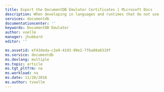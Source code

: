 ```yaml
---
title: Export the DocumentDB Emulator Certificates | Microsoft Docs
description: When developing in languages and runtimes that do not use the Windows Certificate Store you will need to export and manage the SSL certificates.  This post gives step by step instructions.
services: documentdb
documentationcenter: ''
keywords: DocumentDB Emulator
author: voellm
manager: jhubbard
editor: ''

ms.assetid: ef43deda-c2e9-4193-99e2-7f6a88a0319f
ms.service: documentdb
ms.devlang: multiple
ms.topic: article
ms.tgt_pltfrm: na
ms.workload: na
ms.date: 11/28/2016
ms.author: tvoellm
---
```

